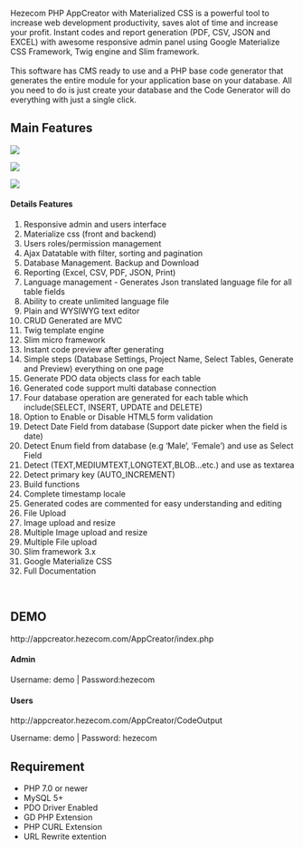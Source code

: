 <p>Hezecom PHP AppCreator with Materialized CSS is a powerful tool to increase web development productivity, saves alot of time and increase your profit. Instant codes and report generation (PDF, CSV, JSON and EXCEL) with awesome responsive admin panel using Google Materialize CSS Framework, Twig engine and Slim framework.<br><br>This software has CMS ready to use and  a PHP base code generator that generates the entire module for your application base on your database. All you need to do is just create your database and the Code Generator will do everything with just a single click.
</p>

<h2>Main Features</h2>

<p><img src="http://appcreator.hezecom.com/images/page.png"></p>
<p><a href="http://appcreator.hezecom.com"><img src="http://appcreator.hezecom.com/images/demo.png"></a></p>
<p><a href="https://github.com/hezecom/appcreator/archive/master.zip"><img src="http://appcreator.hezecom.com/images/download.png"></a></p>
<p>
<h4>Details Features</h4>
<ol>
    <li>Responsive admin and users interface</li>
    <li>Materialize css (front and backend)</li>
    <li>Users roles/permission management</li>
    <li>Ajax Datatable with filter, sorting and pagination</li>
    <li>Database Management. Backup and Download</li>
    <li>Reporting (Excel, CSV, PDF, JSON, Print)</li>
    <li>Language management - Generates Json translated language file for all table fields</li>
    <li>Ability to create unlimited language file</li>
    <li>Plain and WYSIWYG text editor</li>
    <li>CRUD Generated are MVC</li>
    <li>Twig template engine</li>
    <li>Slim micro framework</li>
    <li>Instant code preview after generating</li>
    <li>Simple steps (Database Settings, Project Name, Select Tables, Generate and Preview) everything on one page</li>
    <li>Generate PDO data objects class for each table</li>
    <li>Generated code support multi database connection</li>
    <li>Four database operation are generated for each table which include(SELECT, INSERT, UPDATE and DELETE)</li>
    <li>Option to Enable or Disable HTML5 form validation</li>
    <li>Detect Date Field from database (Support date picker when the field is date)</li>
    <li>Detect Enum field from database (e.g ‘Male’, ‘Female’) and use as Select Field</li>
    <li>Detect (TEXT,MEDIUMTEXT,LONGTEXT,BLOB…etc.) and use as textarea</li>
    <li>Detect primary key (AUTO_INCREMENT)</li>
    <li>Build functions</li>
    <li>Complete timestamp locale</li>
    <li>Generated codes are commented for easy understanding and editing</li>
    <li>File Upload</li>
    <li>Image upload and resize</li>
    <li>Multiple Image upload and resize</li>
    <li>Multiple File upload</li>
    <li>Slim framework 3.x</li>
    <li>Google Materialize CSS</li>
    <li>Full Documentation</li>
</ol>

<br>
<h2> DEMO</h2>
<p>http://appcreator.hezecom.com/AppCreator/index.php <br>
<h4>Admin</h4>
<p>Username: demo | Password:hezecom
<h4>Users</h4>
http://appcreator.hezecom.com/AppCreator/CodeOutput
<p>Username: demo	| Password: hezecom

<h2>Requirement</h2>
<ul>
<li>PHP 7.0 or newer</li>
<li>MySQL 5+</li>
<li>PDO Driver Enabled</li>
<li>GD PHP Extension </li>
<li>PHP CURL Extension</li>
<li>URL Rewrite extention</li>
</ul>
